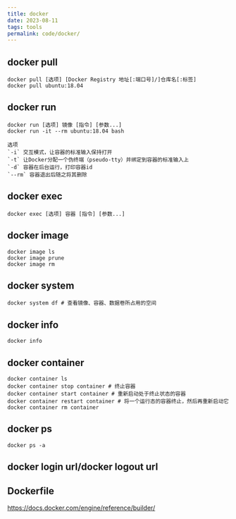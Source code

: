 ```yaml
---
title: docker
date: 2023-08-11
tags: tools
permalink: code/docker/
---
```


## docker pull

```
docker pull [选项] [Docker Registry 地址[:端口号]/]仓库名[:标签]
docker pull ubuntu:18.04
```

## docker run

```
docker run [选项] 镜像 [指令] [参数...]
docker run -it --rm ubuntu:18.04 bash

选项
`-i` 交互模式，让容器的标准输入保持打开
`-t` 让Docker分配一个伪终端（pseudo-tty）并绑定到容器的标准输入上
`-d` 容器在后台运行，打印容器id
`--rm` 容器退出后随之将其删除
```

## docker exec

```
docker exec [选项] 容器 [指令] [参数...]
```

## docker image

```
docker image ls
docker image prune
docker image rm
```

## docker system

```
docker system df # 查看镜像、容器、数据卷所占用的空间
```

## docker info

```
docker info
```

## docker container

```
docker container ls
docker container stop container # 终止容器
docker container start container # 重新启动处于终止状态的容器
docker container restart container # 将一个运行态的容器终止，然后再重新启动它
docker container rm container
```

## docker ps

```
docker ps -a
```

## docker login url/docker logout url

## Dockerfile

https://docs.docker.com/engine/reference/builder/
